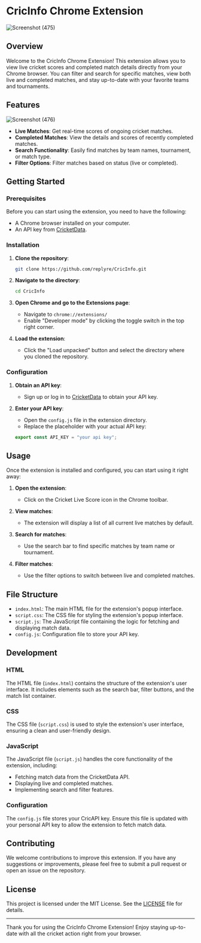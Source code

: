 # CricInfo Chrome Extension
![Screenshot (475)](https://github.com/replyre/CricInfo/assets/121796450/365de6b0-b1be-4484-92b6-57e92c2a2c3e)

## Overview

Welcome to the CricInfo Chrome Extension! This extension allows you to view live cricket scores and completed match details directly from your Chrome browser. You can filter and search for specific matches, view both live and completed matches, and stay up-to-date with your favorite teams and tournaments.

## Features
![Screenshot (476)](https://github.com/replyre/CricInfo/assets/121796450/18f79532-edd7-46a0-ac5a-d7183b3e0a44)

- **Live Matches**: Get real-time scores of ongoing cricket matches.
- **Completed Matches**: View the details and scores of recently completed matches.
- **Search Functionality**: Easily find matches by team names, tournament, or match type.
- **Filter Options**: Filter matches based on status (live or completed).

## Getting Started

### Prerequisites

Before you can start using the extension, you need to have the following:

- A Chrome browser installed on your computer.
- An API key from [CricketData](https://cricketdata.org/).

### Installation

1. **Clone the repository**:
    ```bash
    git clone https://github.com/replyre/CricInfo.git
    ```
2. **Navigate to the directory**:
    ```bash
    cd CricInfo
    ```

3. **Open Chrome and go to the Extensions page**:
    - Navigate to `chrome://extensions/`
    - Enable "Developer mode" by clicking the toggle switch in the top right corner.

4. **Load the extension**:
    - Click the "Load unpacked" button and select the directory where you cloned the repository.

### Configuration

1. **Obtain an API key**:
    - Sign up or log in to [CricketData](https://cricketdata.org/) to obtain your API key.

2. **Enter your API key**:
    - Open the `config.js` file in the extension directory.
    - Replace the placeholder with your actual API key:
    ```javascript
    export const API_KEY = "your api key";
    ```

## Usage

Once the extension is installed and configured, you can start using it right away:

1. **Open the extension**:
    - Click on the Cricket Live Score icon in the Chrome toolbar.

2. **View matches**:
    - The extension will display a list of all current live matches by default.

3. **Search for matches**:
    - Use the search bar to find specific matches by team name or tournament.

4. **Filter matches**:
    - Use the filter options to switch between live and completed matches.

## File Structure

- `index.html`: The main HTML file for the extension's popup interface.
- `script.css`: The CSS file for styling the extension's popup interface.
- `script.js`: The JavaScript file containing the logic for fetching and displaying match data.
- `config.js`: Configuration file to store your API key.

## Development

### HTML

The HTML file (`index.html`) contains the structure of the extension's user interface. It includes elements such as the search bar, filter buttons, and the match list container.

### CSS

The CSS file (`script.css`) is used to style the extension's user interface, ensuring a clean and user-friendly design.

### JavaScript

The JavaScript file (`script.js`) handles the core functionality of the extension, including:

- Fetching match data from the CricketData API.
- Displaying live and completed matches.
- Implementing search and filter features.

### Configuration

The `config.js` file stores your CricAPI key. Ensure this file is updated with your personal API key to allow the extension to fetch match data.

## Contributing

We welcome contributions to improve this extension. If you have any suggestions or improvements, please feel free to submit a pull request or open an issue on the repository.

## License

This project is licensed under the MIT License. See the [LICENSE](LICENSE) file for details.

---

Thank you for using the CricInfo Chrome Extension! Enjoy staying up-to-date with all the cricket action right from your browser.

